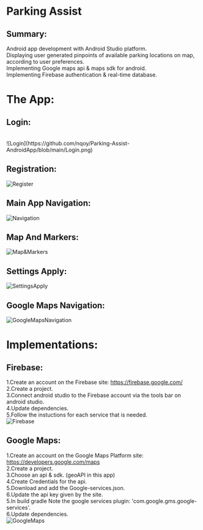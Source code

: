 # Parking Assist

## Summary:
Android app development with Android Studio platform.<br />
Displaying user generated pinpoints of available parking locations on map, according to user preferences.<br />
Implementing Google maps api & maps sdk for android.<br />
Implementing Firebase authentication & real-time database.<br />

# The App:

## Login:
<br>
![Login](https://github.com/nqoy/Parking-Assist-AndroidApp/blob/main/Login.png)

## Registration:
![Register](https://github.com/nqoy/Parking-Assist-AndroidApp/blob/main/Register.png)

## Main App Navigation:
![Navigation](https://github.com/nqoy/Parking-Assist-AndroidApp/blob/main/Navigation.png)

## Map And Markers:
![Map&Markers](https://github.com/nqoy/Parking-Assist-AndroidApp/blob/main/Map%26Markers.png)

## Settings Apply:
![SettingsApply](https://github.com/nqoy/Parking-Assist-AndroidApp/blob/main/SettingsApply.png)

## Google Maps Navigation:
![GoogleMapsNavigation](https://github.com/nqoy/Parking-Assist-AndroidApp/blob/main/GoogleMapsNavigation.png)

# Implementations:
## Firebase:
1.Create an account on the Firebase site: https://firebase.google.com/ <br />
2.Create a project.<br />
3.Connect android studio to the Firebase account via the tools bar on android studio.<br />
4.Update dependencies.<br />
5.Follow the instuctions for each service that is needed.<br />
![Firebase](https://github.com/nqoy/Parking-Assist-AndroidApp/blob/main/%E2%80%8F%E2%80%8FFirebase.png)

## Google Maps:
1.Create an account on the Google Maps Platform site: https://developers.google.com/maps <br />
2.Create a project.<br />
3.Choose an api & sdk. (geoAPI in this app) <br />
4.Create Credentials for the api.<br />
5.Download and add the Google-services.json.<br />
6.Update the api key given by the site.<br />
5.In build gradle Note the google services plugin: 'com.google.gms.google-services'.<br />
6.Update dependencies.<br />
![GoogleMaps](https://github.com/nqoy/Parking-Assist-AndroidApp/blob/main/GoogleMaps.png)

